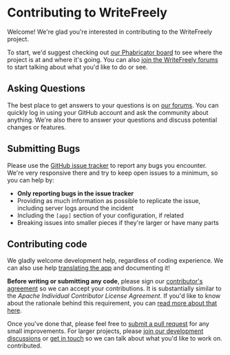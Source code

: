 # Contributing to WriteFreely

Welcome! We're glad you're interested in contributing to the WriteFreely project.

To start, we'd suggest checking out [our Phabricator board](https://phabricator.write.as/tag/write_freely/) to see where the project is at and where it's going. You can also [join the WriteFreely forums](https://discuss.write.as/c/writefreely) to start talking about what you'd like to do or see.

## Asking Questions

The best place to get answers to your questions is on [our forums](https://discuss.write.as/c/writefreely). You can quickly log in using your GitHub account and ask the community about anything. We're also there to answer your questions and discuss potential changes or features.

## Submitting Bugs

Please use the [GitHub issue tracker](https://github.com/writeas/writefreely/issues/new) to report any bugs you encounter. We're very responsive there and try to keep open issues to a minimum, so you can help by:

* **Only reporting bugs in the issue tracker**
* Providing as much information as possible to replicate the issue, including server logs around the incident
* Including the `[app]` section of your configuration, if related
* Breaking issues into smaller pieces if they're larger or have many parts

## Contributing code

We gladly welcome development help, regardless of coding experience. We can also use help [translating the app](https://poeditor.com/join/project/TIZ6HFRFdE) and documenting it!

**Before writing or submitting any code**, please sign our [contributor's agreement](https://phabricator.write.as/L1) so we can accept your contributions. It is substantially similar to the _Apache Individual Contributor License Agreement_. If you'd like to know about the rationale behind this requirement, you can [read more about that here](https://phabricator.write.as/w/writefreely/cla/).

Once you've done that, please feel free to [submit a pull request](https://github.com/writeas/writefreely/pulls) for any small improvements. For larger projects, please [join our development discussions](https://discuss.write.as/c/writefreely) or [get in touch](https://write.as/contact) so we can talk about what you'd like to work on.
contributed.
